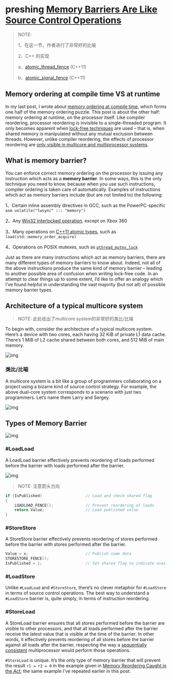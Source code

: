 # preshing [Memory Barriers Are Like Source Control Operations](https://preshing.com/20120710/memory-barriers-are-like-source-control-operations/)

> NOTE: 
>
> 1、在这一节，作者进行了非常好的比喻
>
> 2、C++ 的实现
>
> a、[atomic_thread_fence](https://en.cppreference.com/w/cpp/atomic/atomic_thread_fence) (C++11)
>
> b、[atomic_signal_fence](https://en.cppreference.com/w/cpp/atomic/atomic_signal_fence) (C++11)

## Memory ordering at compile time VS at runtime

In my last post, I wrote about [memory ordering at compile time](http://preshing.com/20120625/memory-ordering-at-compile-time), which forms one half of the memory ordering puzzle. This post is about the other half: memory ordering at runtime, on the processor itself. Like compiler reordering, processor reordering is invisible to a single-threaded program. It only becomes apparent when [lock-free techniques](http://preshing.com/20120612/an-introduction-to-lock-free-programming) are used – that is, when shared memory is manipulated without any mutual exclusion between threads. However, unlike compiler reordering, the effects of processor reordering are [only visible in multicore and multiprocessor systems](http://preshing.com/20120515/memory-reordering-caught-in-the-act).

## What is memory barrier?

You can enforce correct memory ordering on the processor by issuing any instruction which acts as a **memory barrier**. In some ways, this is the only technique you need to know, because when you use such instructions, compiler ordering is taken care of automatically. Examples of instructions which act as memory barriers include (but are not limited to) the following:

1、Certain inline assembly directives in GCC, such as the PowerPC-specific `asm volatile("lwsync" ::: "memory")`

2、Any [Win32 Interlocked operation](http://msdn.microsoft.com/en-us/library/windows/desktop/ms684122.aspx), except on Xbox 360

3、Many operations on [C++11 atomic types](http://en.cppreference.com/w/cpp/atomic/atomic), such as `load(std::memory_order_acquire)`

4、Operations on POSIX mutexes, such as [`pthread_mutex_lock`](http://linux.die.net/man/3/pthread_mutex_lock)

Just as there are many instructions which act as memory barriers, there are many different types of memory barriers to know about. Indeed, not all of the above instructions produce the same kind of memory barrier – leading to another possible area of confusion when writing lock-free code. In an attempt to clear things up to some extent, I’d like to offer an analogy which I’ve found helpful in understanding the vast majority (but not all) of possible memory barrier types.

## Architecture of a typical multicore system

> NOTE: 此处给出了multicore system的非常好的类比/比喻

To begin with, consider the architecture of a typical multicore system. Here’s a device with two cores, each having 32 KiB of private L1 data cache. There’s 1 MiB of L2 cache shared between both cores, and 512 MiB of main memory.

![img](https://preshing.com/images/cpu-diagram.png)

### 类比/比喻

A multicore system is a bit like a group of programmers collaborating on a project using a bizarre kind of source control strategy. For example, the above dual-core system corresponds to a scenario with just two programmers. Let’s name them Larry and Sergey.

![img](https://preshing.com/images/source-control-analogy.png)

## Types of Memory Barrier

![img](https://preshing.com/images/barrier-types.png)

### #LoadLoad

A LoadLoad barrier effectively prevents reordering of loads performed before the barrier with loads performed after the barrier.

![img](https://preshing.com/images/loadload.png)

> NOTE: 注意箭头方向

```C++
if (IsPublished)                   // Load and check shared flag
{
    LOADLOAD_FENCE();              // Prevent reordering of loads
    return Value;                  // Load published value
}
```

### #StoreStore

A StoreStore barrier effectively prevents reordering of stores performed before the barrier with stores performed after the barrier.

```C++
Value = x;                         // Publish some data
STORESTORE_FENCE();
IsPublished = 1;                   // Set shared flag to indicate availability of data
```

### #LoadStore

Unlike `#LoadLoad` and `#StoreStore`, there’s no clever metaphor for `#LoadStore` in terms of source control operations. The best way to understand a `#LoadStore` barrier is, quite simply, in terms of instruction reordering.

### #StoreLoad

A StoreLoad barrier ensures that all stores performed before the barrier are visible to other processors, and that all loads performed after the barrier receive the latest value that is visible at the time of the barrier. In other words, it effectively prevents reordering of all stores before the barrier against all loads after the barrier, respecting the way a [sequentially consistent](http://preshing.com/20120612/an-introduction-to-lock-free-programming#sequential-consistency) multiprocessor would perform those operations.

`#StoreLoad` is unique. It’s the only type of memory barrier that will prevent the result `r1 = r2 = 0` in the example given in [Memory Reordering Caught in the Act](http://preshing.com/20120515/memory-reordering-caught-in-the-act); the same example I’ve repeated earlier in this post.